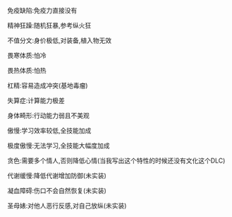 免疫缺陷:免疫力直接没有

精神狂躁:随机狂暴,参考纵火狂

不值分文:身价极低,对装备,植入物无效

畏寒体质:怕冷

畏热体质:怕热

杠精:容易造成冲突(基地毒瘤)

失算症:计算能力极差

身体畸形:行动能力弱且不美观

傲慢:学习效率较低,全技能加成

极度傲慢:无法学习,全技能大幅度加成

贪色:需要多个情人,否则降低心情(当我写出这个特性的时候还没有文化这个DLC)

代谢缓慢:降低代谢增加防御(未实装)

凝血障碍:伤口不会自然恢复(未实装)

圣母婊:对他人恶行反感,对自己放纵(未实装)

